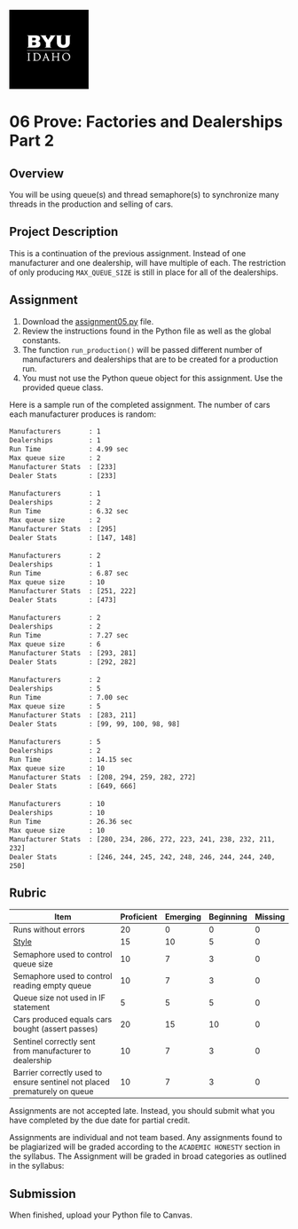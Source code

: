 ![](../../banner.png)

# 06 Prove: Factories and Dealerships Part 2

## Overview

You will be using queue(s) and thread semaphore(s) to synchronize many threads in the production and selling of cars.

## Project Description

This is a continuation of the previous assignment.  Instead of one manufacturer and one dealership, will have multiple of each.  The restriction of only producing `MAX_QUEUE_SIZE` is still in place for all of the dealerships.

## Assignment

1. Download the [assignment05.py](assignment05.py) file.
2. Review the instructions found in the Python file as well as the global constants.
4. The function `run_production()` will be passed different number of manufacturers and dealerships that are to be created for a production run.
5. You must not use the Python queue object for this assignment.  Use the provided queue class.

Here is a sample run of the completed assignment.  The number of cars each manufacturer produces is random:

```
Manufacturers       : 1
Dealerships         : 1
Run Time            : 4.99 sec
Max queue size      : 2
Manufacturer Stats  : [233]
Dealer Stats        : [233]

Manufacturers       : 1
Dealerships         : 2
Run Time            : 6.32 sec
Max queue size      : 2
Manufacturer Stats  : [295]
Dealer Stats        : [147, 148]

Manufacturers       : 2
Dealerships         : 1
Run Time            : 6.87 sec
Max queue size      : 10
Manufacturer Stats  : [251, 222]
Dealer Stats        : [473]

Manufacturers       : 2
Dealerships         : 2
Run Time            : 7.27 sec
Max queue size      : 6
Manufacturer Stats  : [293, 281]
Dealer Stats        : [292, 282]

Manufacturers       : 2
Dealerships         : 5
Run Time            : 7.00 sec
Max queue size      : 5
Manufacturer Stats  : [283, 211]
Dealer Stats        : [99, 99, 100, 98, 98]

Manufacturers       : 5
Dealerships         : 2
Run Time            : 14.15 sec
Max queue size      : 10
Manufacturer Stats  : [208, 294, 259, 282, 272]
Dealer Stats        : [649, 666]

Manufacturers       : 10
Dealerships         : 10
Run Time            : 26.36 sec
Max queue size      : 10
Manufacturer Stats  : [280, 234, 286, 272, 223, 241, 238, 232, 211, 232]
Dealer Stats        : [246, 244, 245, 242, 248, 246, 244, 244, 240, 250]
```


## Rubric

Item | Proficient | Emerging | Beginning | Missing
--- | --- | --- | --- | ---
Runs without errors | 20 | 0 | 0 | 0
[Style](../../style.md) | 15 | 10 | 5 | 0
Semaphore used to control queue size | 10 | 7 | 3 | 0
Semaphore used to control reading empty queue | 10 | 7 | 3 | 0
Queue size not used in IF statement | 5 | 5 | 5 | 0
Cars produced equals cars bought (assert passes) | 20 | 15 | 10 | 0
Sentinel correctly sent from manufacturer to dealership | 10 | 7 | 3 | 0
Barrier correctly used to ensure sentinel not placed prematurely on queue | 10 | 7 | 3 | 0

Assignments are not accepted late. Instead, you should submit what you have completed by the due date for partial credit.

Assignments are individual and not team based.  Any assignments found to be  plagiarized will be graded according to the `ACADEMIC HONESTY` section in the syllabus. The Assignment will be graded in broad categories as outlined in the syllabus:

## Submission

When finished, upload your Python file to Canvas.